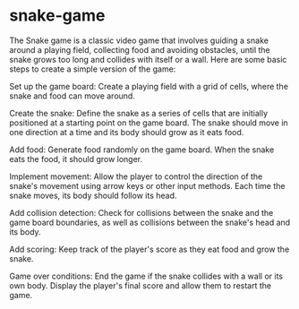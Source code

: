 # snake-game
The Snake game is a classic video game that involves guiding a snake around a playing field, collecting food and avoiding obstacles, until the snake grows too long and collides with itself or a wall. Here are some basic steps to create a simple version of the game:

Set up the game board: Create a playing field with a grid of cells, where the snake and food can move around.

Create the snake: Define the snake as a series of cells that are initially positioned at a starting point on the game board. The snake should move in one direction at a time and its body should grow as it eats food.

Add food: Generate food randomly on the game board. When the snake eats the food, it should grow longer.

Implement movement: Allow the player to control the direction of the snake's movement using arrow keys or other input methods. Each time the snake moves, its body should follow its head.

Add collision detection: Check for collisions between the snake and the game board boundaries, as well as collisions between the snake's head and its body.

Add scoring: Keep track of the player's score as they eat food and grow the snake.

Game over conditions: End the game if the snake collides with a wall or its own body. Display the player's final score and allow them to restart the game.
